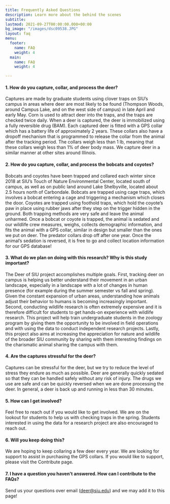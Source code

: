 ```yaml
---
title: Frequently Asked Questions
description: Learn more about the behind the scenes
subtitle: 
lastmod: 2021-09-27T00:00:00.000+00:00
bg_image: "/images/dsc09538.JPG"
layout: faq
menu:
  footer:
    name: FAQ
    weight: 4
  main:
    name: FAQ
    weight: 4

---
```

#### 1. How do you capture, collar, and process the deer?

Captures are made by graduate students using clover traps on SIU’s campus in areas where deer are most likely to be found (Thompson Woods, around Campus Lake, and on the west side of campus) in late April and early May. Corn is used to attract deer into the traps, and the traps are checked twice daily. When a deer is captured, the deer is immobilized using a fully reversible drug (BAM). Each captured deer is fitted with a GPS collar which has a battery life of approximately 2 years. These collars also have a dropoff mechanism that is programmed to release the collar from the animal after the tracking period. The collars weigh less than 1 lb, meaning that these collars weigh less than 1% of deer body mass. We capture deer in a similar manner at other sites around Illinois.

#### 2. How do you capture, collar, and process the bobcats and coyotes?

Bobcats and coyotes have been trapped and collared each winter since 2018 at SIU’s Touch of Nature Environmental Center, located south of campus, as well as on public land around Lake Shelbyville, located about 2.5 hours north of Carbondale. Bobcats are trapped using cage traps, which involves a bobcat entering a cage and triggering a mechanism which closes the door. Coyotes are trapped using foothold traps, which hold the coyote’s paw in place using rubber jaws after they step on the trigger hidden in the ground. Both trapping methods are very safe and leave the animal unharmed. Once a bobcat or coyote is trapped, the animal is sedated and our wildlife crew measures, weighs, collects demographic information, and fits the animal with a GPS collar, similar in design but smaller than the ones we put on deer. The predator collars drop off after one year. Once the animal’s sedation is reversed, it is free to go and collect location information for our GPS database!

#### 3. What do we plan on doing with this research? Why is this study important?

The Deer of SIU project accomplishes multiple goals. First, tracking deer on campus is helping us better understand their movement in an urban landscape, especially in a landscape with a lot of changes in human presence (for example during the summer semester vs fall and spring). Given the constant expansion of urban areas, understanding how animals adjust their behavior to humans is becoming increasingly important. Second, conducting wildlife research is often extremely expensive and it is therefore difficult for students to get hands-on experience with wildlife research. This project will help train undergraduate students in the zoology program by giving them the opportunity to be involved in field operations and with using the data to conduct independent research projects. Lastly, this project also aims at increasing the appreciation for nature and wildlife of the broader SIU community by sharing with them interesting findings on the charismatic animal sharing the campus with them.

#### 4. Are the captures stressful for the deer?

Captures can be stressful for the deer, but we try to reduce the level of stress they endure as much as possible. Deer are generally quickly sedated so that they can be handled safely without any risk of injury. The drugs we use are safe and can be quickly reversed when we are done processing the deer. In general, a deer is back up and running in less than 30 minutes.

#### 5. How can I get involved?

Feel free to reach out if you would like to get involved. We are on the lookout for students to help us with checking traps in the spring. Students interested in using the data for a research project are also encouraged to reach out.

#### 6. Will you keep doing this?

We are hoping to keep collaring a few deer every year. We are looking for support to assist in purchasing the GPS collars. If you would like to support, please visit the Contribute page.

#### 7. I have a question you haven't answered. How can I contribute to the FAQs?

Send us your questions over email (deer@siu.edu) and we may add it to this page!

